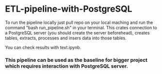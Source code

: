 # ETL-pipeline-with-PostgreSQL

To run the pipeline locally just pull repo on your local maching and run the command "bash run_pipeline.sh" in your terminal. 
This crates connection to a PostgreSQL server (you should create the server beforehead), creates tables, extracts, processes and insers data into those tables.

You can check results with text.ipynb.

### This pipeline can be used as the baseline for bigger project which requires interaction with PostgreSQL server.
